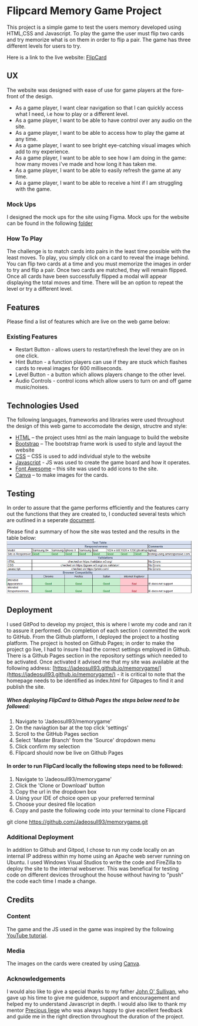 # Flipcard Memory Game Project
This project is a simple game to test the users memory developed using HTML,CSS and Javascript. To play the game the user must flip two cards and try memorize what is on them in order to flip a pair. The game has three different levels for users to try. 

Here is a link to the live website: [FlipCard](https://jadeosull93.github.io/memorygame/)
## UX
The website was designed with ease of use for game players at the fore-front of the design. 
-	As a game player, I want clear navigation so that I can quickly access what I need, i.e how to play or a different level.
-   As a game player, I want to be able to have control over any audio on the site.
-   As a game player, I want to be able to access how to play the game at any time.
-	As a game player, I want to see bright eye-catching visual images which add to my experience.
-	As a game player, I want to be able to see how I am doing in the game: how many moves i've made and how long it has taken me.
-   As a game player, I want to be able to easily refresh the game at any time.
-   As a game player, I want to be able to receive a hint if I am struggling with the game.

### Mock Ups
I designed the mock ups for the site using Figma. Mock ups for the website can be found in the following [folder](/mockups/mockups.pdf)
### How To Play
The challenge is to match cards into pairs in the least time possible with the least moves. To play, you simply click on a card to reveal the image behind. You can flip two cards at a time and you must memorize the images in order to try and flip a pair. Once two cards are matched, they will remain flipped. Once all cards have been successfully flipped a modal will appear displaying the total moves and time. There will be an option to repeat the level or try a different level.
## Features
Please find a list of features which are live on the web game below: 
### Existing Features
*	Restart Button  - allows users to restart/refresh the level they are on in one click.
*   Hint Button - a function players can use if they are stuck which flashes cards to reveal images for 600 milliseconds.
*   Level Button - a button which allows players change to the other level.
*   Audio Controls - control icons which allow users to turn on and off game music/noises.

## Technologies Used
The following languages, frameworks and libraries were used throughout the design of this web game to accomodate the design, structre and style:
*	[HTML](https://html.com/) – the project uses html as the main language to build the website
*	[Bootstrap](https://getbootstrap.com/) – The bootstrap frame work is used to style and layout the website
*	[CSS](http://www.css3.info/) – CSS is used to add individual style to the website
*	[Javascript](https://www.javascript.com/) - JS was used to create the game board and how it operates.
*	[Font Awesome](https://fontawesome.com/) – this site was used to add icons to the site.
*	[Canva](https://www.canva.com/) – to make images for the cards.

## Testing
In order to assure that the game performs efficiently and the features carry out the functions that they are created to, I conducted several tests which are outlined in a seperate [document](/test.md).

Please find a summary of how the site was tested and the results in the table below: 
![Test Results](/testfiles/TestTable.jpg)   

## Deployment
I used GitPod to develop my project, this is where I wrote my code and ran it to assure it performed. On completion of each section I committed the work to GitHub. From the Github platform, I deployed the project to a hosting platform.  The project is hosted on Github Pages; in order to make the project go live, I had to insure I had the correct settings employed in Github. There is a Github Pages section in the repository settings which needed to be activated. Once activated it advised me that my site was available at the following address: [https://jadeosull93.github.io/memorygame/](https://jadeosull93.github.io/memorygame/) - it is critical to note that the homepage needs to be identified as index.html for Gitpages to find it and publish the site. 
##### When deploying FlipCard to Github Pages the steps below need to be followed: 
1. Navigate to 'Jadeosull93/memorygame' 
2. On the naviagtion bar at the top click 'settings'
3. Scroll to the GitHub Pages section
4. Select 'Master Branch' from the 'Source' dropdown menu
5. Click confirm my selection
6. Flipcard should now be live on Github Pages

#### In order to run FlipCard locally the following steps need to be followed:
1. Navigate to 'Jadeosull93/memorygame'
2. Click the 'Clone or Download' button
3. Copy the url in the dropdown box
4. Using your IDE of choice open up your preferred terminal
5. Choose your desired file location
6. Copy and paste the following code into your terminal to clone Flipcard

git clone https://github.com/Jadeosull93/memorygame.git

### Additional Deployment
In addition to Github and Gitpod, I chose to run my code locally on an internal IP address within my home using an Apache web server running on Ubuntu. I used Windows Visual Studios to write the code and FireZilla to deploy the site to the internal webserver. This was benefical for testing code on different devices throughout the house without having to “push” the code each time I made a change.

## Credits
### Content
The game and the JS used in the game was inspired by the following [YouTube tutorial](https://www.youtube.com/watch?v=ZniVgo8U7ek&t=17s).
### Media
The images on the cards were created by using [Canva](https://www.canva.com/).
### Acknowledgements
I would also like to give a special thanks to my father [John O' Sullivan](https://www.linkedin.com/in/john-o-sullivan-15b17a34/), who gave up his time to give me guidence, support and encouragement and helped my to understand Javascript in depth. I would also like to thank my mentor [Precious Ijege](https://github.com/precious-ijege/) who was always happy to give excellent feedback and guide me in the right direction throughout the duration of the project.
